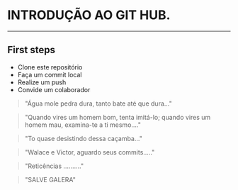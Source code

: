 # INTRODUÇÃO AO GIT HUB.
---
## First steps
-  Clone este repositório
-  Faça um commit local
-  Realize um push
-  Convide um colaborador


  > "Água mole pedra dura, tanto bate até que dura..."
  
  > "Quando vires um homem bom, tenta imitá-lo; quando vires um homem mau, examina-te a ti mesmo...."

  > "To quase desistindo dessa caçamba..."

  > "Walace e Victor, aguardo seus commits....."
  
  > "Reticências .........."

  > "SALVE GALERA"